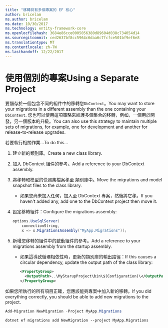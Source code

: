 ```yaml
---
title: "移轉具有多個專案的 EF 核心"
author: bricelam
ms.author: bricelam
ms.date: 10/30/2017
ms.technology: entity-framework-core
ms.openlocfilehash: 3684e86cce0005056380d89604d038c734054d14
ms.sourcegitcommit: ced2637bf8cc5964c6daa6c7fcfce501bf9ef6e8
ms.translationtype: MT
ms.contentlocale: zh-TW
ms.lasthandoff: 12/22/2017
---
```

<a name="using-a-separate-project"></a><span data-ttu-id="1674c-102">使用個別的專案</span><span class="sxs-lookup"><span data-stu-id="1674c-102">Using a Separate Project</span></span>
========================
<span data-ttu-id="1674c-103">要儲存於一個包含不同的組件中的移轉您`DbContext`。</span><span class="sxs-lookup"><span data-stu-id="1674c-103">You may want to store your migrations in a different assembly than the one containing your `DbContext`.</span></span> <span data-ttu-id="1674c-104">您也可以使用這項策略來維護多個集合的移轉，例如，一個用於開發，另一個版本的升級。</span><span class="sxs-lookup"><span data-stu-id="1674c-104">You can also use this strategy to maintain multiple sets of migrations, for example, one for development and another for release-to-release upgrades.</span></span>

<span data-ttu-id="1674c-105">若要執行相關作業…</span><span class="sxs-lookup"><span data-stu-id="1674c-105">To do this...</span></span>

1. <span data-ttu-id="1674c-106">建立新的類別庫。</span><span class="sxs-lookup"><span data-stu-id="1674c-106">Create a new class library.</span></span>

2. <span data-ttu-id="1674c-107">加入 DbContext 組件的參考。</span><span class="sxs-lookup"><span data-stu-id="1674c-107">Add a reference to your DbContext assembly.</span></span>

3. <span data-ttu-id="1674c-108">將移轉和模型的快照集檔案移至 類別庫中。</span><span class="sxs-lookup"><span data-stu-id="1674c-108">Move the migrations and model snapshot files to the class library.</span></span>
   * <span data-ttu-id="1674c-109">如果您尚未加入任何，加入至 DbContext 專案，然後將它移。</span><span class="sxs-lookup"><span data-stu-id="1674c-109">If you haven't added any, add one to the DbContext project then move it.</span></span>

4. <span data-ttu-id="1674c-110">設定移轉組件：</span><span class="sxs-lookup"><span data-stu-id="1674c-110">Configure the migrations assembly:</span></span>

   ``` csharp
   options.UseSqlServer(
       connectionString,
       x => x.MigrationsAssembly("MyApp.Migrations"));
   ```

5. <span data-ttu-id="1674c-111">新增您移轉的組件中的啟動組件的參考。</span><span class="sxs-lookup"><span data-stu-id="1674c-111">Add a reference to your migrations assembly from the startup assembly.</span></span>
   * <span data-ttu-id="1674c-112">如果這導致循環相依性時，更新的類別庫的輸出路徑：</span><span class="sxs-lookup"><span data-stu-id="1674c-112">If this causes a circular dependency, update the output path of the class library:</span></span>

     ``` xml
     <PropertyGroup>
       <OutputPath>..\MyStarupProject\bin\$(Configuration)\</OutputPath>
     </PropertyGroup>
     ```

<span data-ttu-id="1674c-113">如果您所執行的所有項目正確，您應該能夠專案中加入新的移轉。</span><span class="sxs-lookup"><span data-stu-id="1674c-113">If you did everything correctly, you should be able to add new migrations to the project.</span></span>

``` powershell
Add-Migration NewMigration -Project MyApp.Migrations
```
``` Console
dotnet ef migrations add NewMigration --project MyApp.Migrations
```
